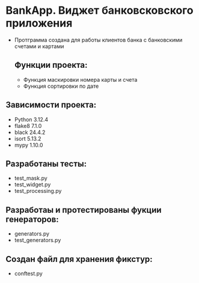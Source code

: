 # BankApp. Виджет банковсковского приложения

+ Протграмма создана для работы клиентов банка с банковскими счетами и картами

  ## Функции проекта:
  + Функция маскировки номера карты и счета
  + Функция сортировки по дате

## Зависимости проекта:
+ Python 3.12.4
+ flake8 7.1.0
+ black 24.4.2
+ isort 5.13.2
+ mypy 1.10.0

## Разработаны тесты:
+ test_mask.py
+ test_widget.py
+ test_processing.py

## Разработаы и протестированы фукции генераторов:
+ generators.py
+ test_generators.py

## Создан файл для хранения фикстур:
+ conftest.py

